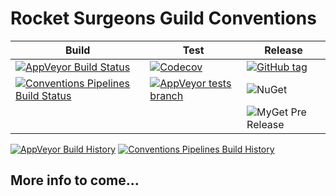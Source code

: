 # Rocket Surgeons Guild Conventions

| Build | Test | Release |
|---|---|---|
| [![AppVeyor Build Status](https://img.shields.io/appveyor/ci/RocketSurgeonsGuild/Conventions/master.svg?logo=appveyor&style=flat-square)](https://ci.appveyor.com/project/RocketSurgeonsGuild/Conventions) | [![Codecov](https://img.shields.io/codecov/c/gh/RocketSurgeonsGuild/Conventions/master.svg?style=flat-square)](https://codecov.io/gh/RocketSurgeonsGuild/Conventions?style=flat-square) | [![GitHub tag](https://img.shields.io/github/tag/RocketSurgeonsGuild/Conventions.svg?style=flat-square)](https://github.com/RocketSurgeonsGuild/Conventions/tags) |
| [![Conventions Pipelines Build Status](https://img.shields.io/vso/build/RocketSurgeonsGuild/Libraries/RSG.Conventions.svg?logo=visualstudiocode&style=flat-square)](https://rocketsurgeonsguild.visualstudio.com/Libraries/_build?definitionId=7)  | [![AppVeyor tests branch](https://img.shields.io/appveyor/tests/RocketSurgeonsGuild/Conventions/master.svg?style=flat-square)]() | ![NuGet](https://img.shields.io/nuget/v/Rocket.Surgery.Conventions.svg) |
|   |   | ![MyGet Pre Release](https://img.shields.io/myget/rocket-surgeons-guild/vpre/Rocket.Surgery.Conventions.svg?logo=nuget&style=flat-square&label=myget) |
[![AppVeyor Build History](https://buildstats.info/appveyor/chart/RocketSurgeonsGuild/Conventions)](https://ci.appveyor.com/project/RocketSurgeonsGuild/Conventions/history)
[![Conventions Pipelines Build History](https://buildstats.info/azurepipelines/chart/RocketSurgeonsGuild/Libraries/7)](https://rocketsurgeonsguild.visualstudio.com/Libraries/_build?definitionId=7)

## More info to come...
